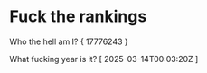 # Fuck the rankings

Who the hell am I?
{ 17776243 }

What fucking year is it?
[ 2025-03-14T00:03:20Z ]
